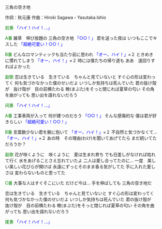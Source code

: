 三角の空き地

作詞：秋元康
作曲：Hiroki Sagawa・Yasutaka.Ishio

<font color=green>前奏</font>
<font color=blue>「ハイ！ハイ！…」</font> 

<font color=green>A番</font>
雑草　伸び放題の
三角の空き地 <font color=blue>「○○！」</font> 
君を送った夜は
いつもここでキスした <font color=blue>「超絶可愛い！○○！」</font> 

<font color=green>B番</font>
どんなロマンティックも当たり前に思われ <font color=blue>「オー、ハイ！」</font>×２ 
ときめきに慣れてしまう <font color=blue>「オー、ハイ！」</font>×２ 
時には僕たちの帰り道も
ああ　遠回りすればよかった

<font color=green>副歌</font>
恋は生きている　生きている　ちゃんと見ていないと
すぐ心の形は変わってく
何も気づかなかった僕のせいだよ
いつしか気持ちは死んでいた
君の抜け殻が　抜け殻が　目の前横たわる
瞼(まぶた)をそっと閉じれば夏草の匂い
その角を曲がっても
思い出を語れないだろう

<font color=green>间奏</font>
<font color=blue>「ハイ！ハイ！…」</font> 

<font color=green>A番</font>
工事車両が入って
何が建つのだろう <font color=blue>「○○！」</font> 
そんな感傷的な
僕は君が好きらしい <font color=blue>「超絶可愛い！○○！」</font> 

<font color=green>B番</font>
言葉数少ない君を腕に抱いて <font color=blue>「オー、ハイ！」</font>×２ 
不自然と気づかなくて… <font color=blue>「オー、ハイ！」</font>×２ 
あの時　その理由(わけ)を聞いてあげてたら
まだ続いてただろうか？

<font color=green>副歌</font>
花が咲くように　咲くように　愛は生まれ育ち
でも日差しがなければ枯れて行く
水をあげることさえ忘れていたよ
二人は愛し合ってたのに…
一度　美しい美しい花びらが開けば
永遠にずっとそのまま香る気がしてた
手に入れた愛しさは
変わらないものと思ってた

<font color=green>C番</font>
大事な人はすぐそこにいた
だけど今は…
手を伸ばしても
三角の空き地だ

恋は生きている　生きている　ちゃんと見ていないと
すぐ心の形は変わってく
何も気づかなかった僕のせいだよ
いつしか気持ちは死んでいた
君の抜け殻が　抜け殻が　目の前横たわる
瞼(まぶた)をそっと閉じれば夏草の匂い
その角を曲がっても
思い出を語れないだろう

<font color=green>尾奏</font>
<font color=blue>「ハイ！ハイ！…」</font> 
